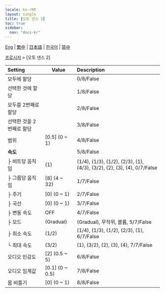 ```yaml
---
locale: ko-rKR
layout: single
title: [오토 댄스 2]
toc: true
sidebar:
  nav: "docs-kr"
---
```

[Eng](/dancexr/menu/2025.4/motion/auto_dance_2) | [繁中](/tw/dancexr/menu/2025.4/motion/auto_dance_2) | [日本語](/jp/dancexr/menu/2025.4/motion/auto_dance_2) | [한국어](/kr/dancexr/menu/2025.4/motion/auto_dance_2) | [简中](/zh/dancexr/menu/2025.4/motion/auto_dance_2)

[프로시저](../menu#프로시저) > [오토 댄스 2]



| Setting | Value | Description |
| :--- | --- | :--- |
| 모두에 할당 || 0/8/False
| 선택한 것에 할당 || 1/8/False
| 모두를 2번째로 할당 || 2/8/False
| 선택한 것을 2번째로 할당 || 3/8/False
| 범위 | [0.5] (0 ~ 1) | 4/8/False
| **속도** | | 5/8/False
| ├ 비트당 움직임 | (1) | (1/4), (1/3), (1/2), (2/3), (1), (4/3), (3/2), (2), (3), (4), 0/7/False
| ├ 그룹당 움직임 | [8] (4 ~ 32) | 1/7/False
| ├ 주기 | [0] (0 ~ 1) | 2/7/False
| ├ 곡선 | [0] (0 ~ 1) | 3/7/False
| ├ 변동 속도 | OFF | 4/7/False
| ├ 모드 | (Gradual) | (Gradual), 무작위, 볼륨, 5/7/False
| ├ 최소 속도 | (1/2) | (1/4), (1/3), (1/2), (2/3), (1), 6/7/False
| └ 최대 속도 | (3/2) | (1), (3/2), (2), (3), (4), 7/7/False
| 오디오 민감도 | [2] (0.5 ~ 5) | 6/8/False
| 오디오 임계값 | [0.1] (0 ~ 0.5) | 7/8/False
| 몸 비틀기 | [0] (0 ~ 1) | 8/8/False
